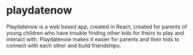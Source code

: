 # playdatenow

Playdatenow is a web based app, created in React, created for parents of young children who have trouble finding other kids for theirs to play and interact with. Playdatenow makes it easier for parents and their kids to connect with each other and build friendships.
